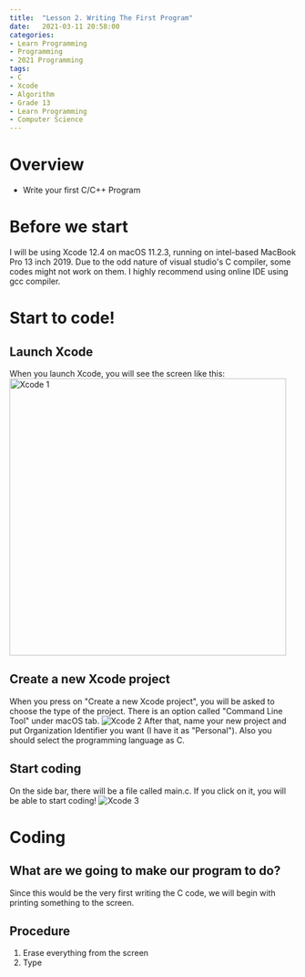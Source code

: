 ```yaml
---
title:  "Lesson 2. Writing The First Program"
date:   2021-03-11 20:58:00
categories:
- Learn Programming
- Programming
- 2021 Programming
tags:
- C
- Xcode
- Algorithm
- Grade 13
- Learn Programming
- Computer Science
---
```

# Overview
* Write your first C/C++ Program

# Before we start
I will be using Xcode 12.4 on macOS 11.2.3, running on intel-based MacBook Pro 13 inch 2019. Due to the odd nature of visual studio's C compiler, some codes might not work on them. I highly recommend using online IDE using gcc compiler.

# Start to code!
## Launch Xcode
When you launch Xcode, you will see the screen like this:
<img width="486" alt="Xcode 1" src="https://user-images.githubusercontent.com/46326335/110869105-c9aa8400-8297-11eb-9935-6e96eb99135d.png">

## Create a new Xcode project
When you press on "Create a new Xcode project", you will be asked to choose the type of the project. There is an option called "Command Line Tool" under macOS tab.
<img alt="Xcode 2" src="https://user-images.githubusercontent.com/46326335/110877785-f6669780-82a7-11eb-8de8-292b6933af18.png">
After that, name your new project and put Organization Identifier you want (I have it as "Personal"). Also you should select the programming language as C.

## Start coding
On the side bar, there will be a file called main.c. If you click on it, you will be able to start coding!
<img alt="Xcode 3" src="https://user-images.githubusercontent.com/46326335/110877951-4fcec680-82a8-11eb-9272-cf3abba876ef.png">

# Coding
## What are we going to make our program to do?
Since this would be the very first writing the C code, we will begin with printing something to the screen.
## Procedure
1. Erase everything from the screen
2. Type <script src="https://gist.github.com/andylang8445/a2af574639adfc6a78a45f2e79d93291.js"></script>
